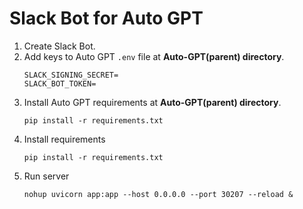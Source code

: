 # Slack Bot for Auto GPT

1. Create Slack Bot.
2. Add keys to Auto GPT `.env` file at **Auto-GPT(parent) directory**.
    ```
    SLACK_SIGNING_SECRET=
    SLACK_BOT_TOKEN=
    ```
3. Install Auto GPT requirements at **Auto-GPT(parent) directory**.
    ```
    pip install -r requirements.txt
    ```
4. Install requirements
    ```
    pip install -r requirements.txt
    ```
4. Run server
    ```
    nohup uvicorn app:app --host 0.0.0.0 --port 30207 --reload &
    ```